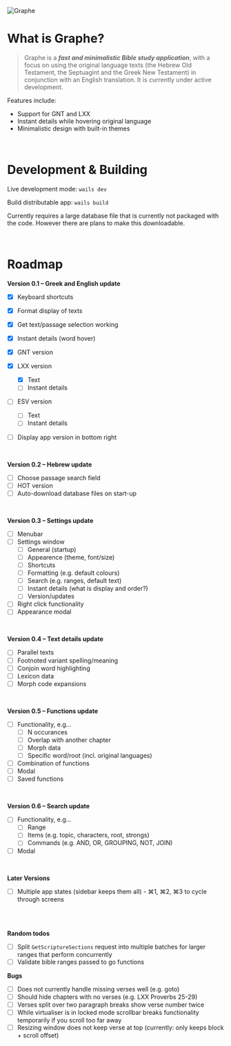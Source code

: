 ![Graphe](https://raw.githubusercontent.com/gabrielaravena32/graphe-app/main/build/banner.png)
<br />

# What is Graphe?

> Graphe is a **_fast and minimalistic Bible study application_**, with a focus on using the original language texts (the Hebrew Old Testament, the Septuagint and the Greek New Testament) in conjunction with an English translation. It is currently under active development.

Features include:
- Support for GNT and LXX
- Instant details while hovering original language
- Minimalistic design with built-in themes

<br/>

# Development & Building

Live development mode: `wails dev`

Build distributable app: `wails build`

Currently requires a large database file that is currently not packaged with the code. However there are plans to make this downloadable.

<br/>

# Roadmap

**Version 0.1 – Greek and English update**

- [x] Keyboard shortcuts
- [x] Format display of texts
- [x] Get text/passage selection working
- [x] Instant details (word hover)
- [x] GNT version
- [x] LXX version
  - [x] Text
  - [ ] Instant details
- [ ] ESV version
  - [ ] Text
  - [ ] Instant details
- [ ] Display app version in bottom right


<br/>

**Version 0.2 – Hebrew update**

- [ ] Choose passage search field
- [ ] HOT version
- [ ] Auto-download database files on start-up

<br/>

**Version 0.3 – Settings update**

- [ ] Menubar
- [ ] Settings window
  - [ ] General (startup)
  - [ ] Appearence (theme, font/size)
  - [ ] Shortcuts
  - [ ] Formatting (e.g. default colours)
  - [ ] Search (e.g. ranges, default text)
  - [ ] Instant details (what is display and order?)
  - [ ] Version/updates
- [ ] Right click functionality
- [ ] Appearance modal

<br/>

**Version 0.4 – Text details update**

- [ ] Parallel texts
- [ ] Footnoted variant spelling/meaning
- [ ] Conjoin word highlighting
- [ ] Lexicon data
- [ ] Morph code expansions

<br/>

**Version 0.5 – Functions update**

- [ ] Functionality, e.g...
  - [ ] N occurances
  - [ ] Overlap with another chapter
  - [ ] Morph data
  - [ ] Specific word/root (incl. original languages)
- [ ] Combination of functions
- [ ] Modal
- [ ] Saved functions

<br/>

**Version 0.6 – Search update**

- [ ] Functionality, e.g...
  - [ ] Range
  - [ ] Items (e.g. topic, characters, root, strongs)
  - [ ] Commands (e.g. AND, OR, GROUPING, NOT, JOIN)
- [ ] Modal

<br/>

**Later Versions**

- [ ] Multiple app states (sidebar keeps them all) - ⌘1, ⌘2, ⌘3 to cycle through screens

<br/><br/>

**Random todos**

- [ ] Split `GetScriptureSections` request into multiple batches for larger ranges that perform concurrently
- [ ] Validate bible ranges passed to go functions

**Bugs**

- [ ] Does not currently handle missing verses well (e.g. goto)
- [ ] Should hide chapters with no verses (e.g. LXX Proverbs 25-29)
- [ ] Verses split over two paragraph breaks show verse number twice
- [ ] While virtualiser is in locked mode scrollbar breaks functionality temporarily if you scroll too far away
- [ ] Resizing window does not keep verse at top (currently: only keeps block + scroll offset)
